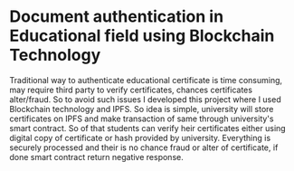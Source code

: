 # Document authentication in Educational field using Blockchain Technology
 
Traditional way to authenticate educational certificate is time consuming, may require third party to verify certificates, chances certificates alter/fraud. So to avoid such issues I developed this project where I used Blockchain technology and IPFS. So idea is simple, university will store certificates on IPFS and make transaction of same through university's smart contract. So of that students can verify heir certificates either using digital copy of certificate or hash provided by university. Everything is securely processed and their is no chance fraud or alter of certificate, if done smart contract return negative response.

